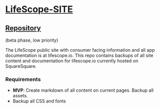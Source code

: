 # [LifeScope-SITE](https://github.com/LifeScopeLabs/lifescope-site)

## [Repository](https://github.com/LifeScopeLabs/lifescope-site)

(beta phase, low priority)

The LifeScope public site with consumer facing information and all app documentation is at lifescope.io. This repo contains backups of all site content and documentation for lifescope.io currently hosted on SquareSquare.

### Requirements
- **MVP**: Create markdown of all content on current pages. Backup all assets.
- Backup all CSS and fonts
